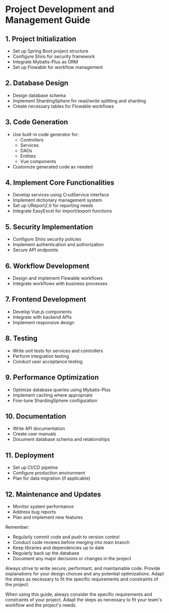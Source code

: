 # Project Development and Management Guide

## 1. Project Initialization
- Set up Spring Boot project structure
- Configure Shiro for security framework
- Integrate Mybatis-Plus as ORM
- Set up Flowable for workflow management

## 2. Database Design
- Design database schema
- Implement ShardingSphere for read/write splitting and sharding
- Create necessary tables for Flowable workflows

## 3. Code Generation
- Use built-in code generator for:
  - Controllers
  - Services
  - DAOs
  - Entities
  - Vue components
- Customize generated code as needed

## 4. Implement Core Functionalities
- Develop services using CrudService interface
- Implement dictionary management system
- Set up UReport2.0 for reporting needs
- Integrate EasyExcel for import/export functions

## 5. Security Implementation
- Configure Shiro security policies
- Implement authentication and authorization
- Secure API endpoints

## 6. Workflow Development
- Design and implement Flowable workflows
- Integrate workflows with business processes

## 7. Frontend Development
- Develop Vue.js components
- Integrate with backend APIs
- Implement responsive design

## 8. Testing
- Write unit tests for services and controllers
- Perform integration testing
- Conduct user acceptance testing

## 9. Performance Optimization
- Optimize database queries using Mybatis-Plus
- Implement caching where appropriate
- Fine-tune ShardingSphere configuration

## 10. Documentation
- Write API documentation
- Create user manuals
- Document database schema and relationships

## 11. Deployment
- Set up CI/CD pipeline
- Configure production environment
- Plan for data migration (if applicable)

## 12. Maintenance and Updates
- Monitor system performance
- Address bug reports
- Plan and implement new features

Remember:
- Regularly commit code and push to version control
- Conduct code reviews before merging into main branch
- Keep libraries and dependencies up to date
- Regularly back up the database
- Document any major decisions or changes in the project

Always strive to write secure, performant, and maintainable code. Provide explanations for your design choices and any potential optimizations. Adapt the steps as necessary to fit the specific requirements and constraints of the project.

When using this guide, always consider the specific requirements and constraints of your project. Adapt the steps as necessary to fit your team's workflow and the project's needs.